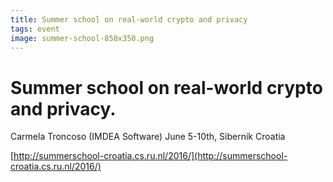 ```yaml
---
title: Summer school on real-world crypto and privacy
tags: event
image: summer-school-850x350.png
---
```


# Summer school on real-world crypto and privacy.

Carmela Troncoso (IMDEA Software)
June 5-10th, Sibernik Croatia

[http://summerschool-croatia.cs.ru.nl/2016/](http://summerschool-croatia.cs.ru.nl/2016/)
